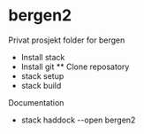 # bergen2
Privat prosjekt folder for bergen

* Install stack
* Install git
** Clone reposatory
* stack setup
* stack build

Documentation
* stack haddock --open bergen2
